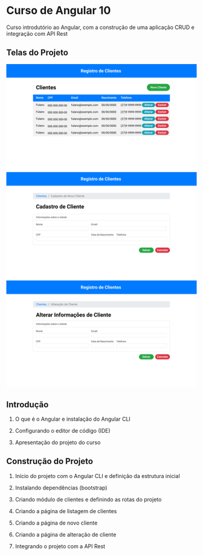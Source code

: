 # Curso de Angular 10

Curso introdutório ao Angular, com a construção de uma aplicação CRUD e integração com API Rest

## Telas do Projeto

![Listagem de Clientes](UI/Listagem-de-clientes.png)
![Cadastro de Cliente](UI/Cadastro-de-cliente.png)
![Alteração de Cliente](UI/Alteracao-de-cliente.png)

## Introdução

1.  O que é o Angular e instalação do Angular CLI
    
2.  Configurando o editor de código (IDE)
    
3.  Apresentação do projeto do curso

## Construção do Projeto

1.  Início do projeto com o Angular CLI e definição da estrutura inicial
    
2.  Instalando dependências (bootstrap)
    
3.  Criando módulo de clientes e definindo as rotas do projeto
    
4.  Criando a página de listagem de clientes
    
5.  Criando a página de novo cliente
    
6.  Criando a página de alteração de cliente
    
7.  Integrando o projeto com a API Rest
